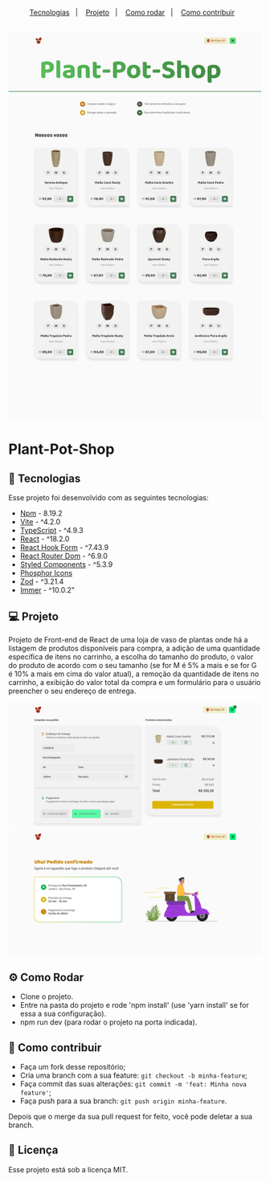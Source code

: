 <p align="center">
  <a href="#-tecnologias">Tecnologias</a>&nbsp;&nbsp;&nbsp;|&nbsp;&nbsp;&nbsp;
  <a href="#-projeto">Projeto</a>&nbsp;&nbsp;&nbsp;|&nbsp;&nbsp;&nbsp;
  <a href="#-como-rodar">Como rodar</a>&nbsp;&nbsp;&nbsp;|&nbsp;&nbsp;&nbsp;
  <a href="#-como-contribuir">Como contribuir</a>&nbsp;&nbsp;&nbsp;
</p>

<br>

<div align="center">
  <img alt="" src=".github/image.png">
</div>

# Plant-Pot-Shop

## 🚀 Tecnologias

Esse projeto foi desenvolvido com as seguintes tecnologias:

- [Npm](https://www.npmjs.com/) - 8.19.2
- [Vite](https://vitejs.dev/) - ^4.2.0
- [TypeScript](https://www.typescriptlang.org/) - ^4.9.3
- [React](https://react.dev/) - ^18.2.0
- [React Hook Form](https://react-hook-form.com/) - ^7.43.9
- [React Router Dom](https://reactrouter.com/en/main) - ^6.9.0
- [Styled Components](https://styled-components.com/) - ^5.3.9
- [Phosphor Icons](https://phosphoricons.com/)
- [Zod](https://zod.dev/) - ^3.21.4
- [Immer](https://immerjs.github.io/immer/) - ^10.0.2"

## 💻 Projeto

Projeto de Front-end de React de uma loja de vaso de plantas onde há a listagem de produtos disponíveis para compra, a adição de uma quantidade específica de itens no carrinho, a escolha do tamanho do produto, o valor do produto de acordo com o seu tamanho (se for M é 5% a mais e se for G é 10% a mais em cima do valor atual), a remoção da quantidade de itens no carrinho, a exibição do valor total da compra e um formulário para o usuário preencher o seu endereço de entrega.

<div align="center">
  <img alt="" src=".github/image2.png">
</div>

<div align="center">
  <img alt="" src=".github/image3.png">
</div>

## ⚙️ Como Rodar

- Clone o projeto.
- Entre na pasta do projeto e rode 'npm install' (use 'yarn install' se for essa a sua configuração).
- npm run dev (para rodar o projeto na porta indicada).

## 🤔 Como contribuir

- Faça um fork desse repositório;
- Cria uma branch com a sua feature: `git checkout -b minha-feature`;
- Faça commit das suas alterações: `git commit -m 'feat: Minha nova feature'`;
- Faça push para a sua branch: `git push origin minha-feature`.

Depois que o merge da sua pull request for feito, você pode deletar a sua branch.

## 📝 Licença

Esse projeto está sob a licença MIT.
